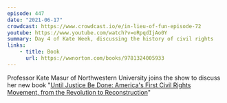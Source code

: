 ```yaml
---
episode: 447
date: "2021-06-17"
crowdcast: https://www.crowdcast.io/e/in-lieu-of-fun-episode-72
youtube: https://www.youtube.com/watch?v=oRpqdIjAo0Y
summary: Day 4 of Kate Week, discussing the history of civil rights
links:
    - title: Book
      url: https://wwnorton.com/books/9781324005933
---
```

Professor Kate Masur of Northwestern University joins the show to discuss her new book "[Until Justice Be Done: America's First Civil Rights Movement, from the Revolution to Reconstruction][book]"

[book]: https://wwnorton.com/books/9781324005933
